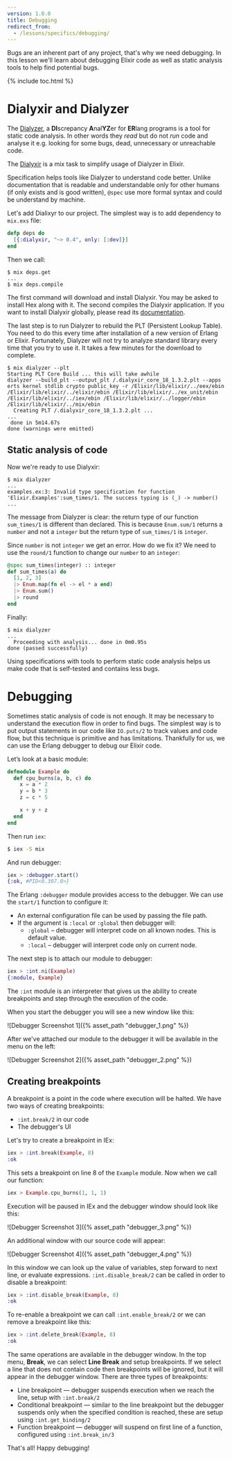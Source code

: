```yaml
---
version: 1.0.0
title: Debugging
redirect_from:
  - /lessons/specifics/debugging/
---
```


Bugs are an inherent part of any project, that's why we need debugging. In this lesson we'll learn about debugging Elixir code as well as static analysis tools to help find potential bugs.

{% include toc.html %}

# Dialyxir and Dialyzer

The [Dialyzer](http://erlang.org/doc/man/dialyzer.html), a **DI**screpancy **A**nal**YZ**er for **ER**lang programs is a tool for static code analysis. In other words they _read_ but do not _run_ code and analyse it e.g. looking for some bugs, dead, unnecessary or unreachable code.

The [Dialyxir](https://github.com/jeremyjh/dialyxir) is a mix task to simplify usage of Dialyzer in Elixir.

Specification helps tools like Dialyzer to understand code better. Unlike documentation that is readable and understandable only for other humans (if only exists and is good written), `@spec` use more formal syntax and could be understand by machine.

Let's add Dialixyr to our project. The simplest way is to add dependency to `mix.exs` file:

```elixir
defp deps do
  [{:dialyxir, "~> 0.4", only: [:dev]}]
end
```

Then we call:

```shell
$ mix deps.get
...
$ mix deps.compile
```

The first command will download and install Dialyxir. You may be asked to install Hex along with it. The second compiles the Dialyxir application. If you want to install Dialyxir globally, please read its [documentation](https://github.com/jeremyjh/dialyxir#installation).

The last step is to run Dialyzer to rebuild the PLT (Persistent Lookup Table). You need to do this every time after installation of a new version of Erlang or Elixir. Fortunately, Dialyzer will not try to analyze standard library every time that you try to use it. It takes a few minutes for the download to complete.

```shell
$ mix dialyzer --plt
Starting PLT Core Build ... this will take awhile
dialyzer --build_plt --output_plt /.dialyxir_core_18_1.3.2.plt --apps erts kernel stdlib crypto public_key -r /Elixir/lib/elixir/../eex/ebin /Elixir/lib/elixir/../elixir/ebin /Elixir/lib/elixir/../ex_unit/ebin /Elixir/lib/elixir/../iex/ebin /Elixir/lib/elixir/../logger/ebin /Elixir/lib/elixir/../mix/ebin
  Creating PLT /.dialyxir_core_18_1.3.2.plt ...
...
 done in 5m14.67s
done (warnings were emitted)
```

## Static analysis of code

Now we're ready to use Dialyxir:

```shell
$ mix dialyzer
...
examples.ex:3: Invalid type specification for function 'Elixir.Examples':sum_times/1. The success typing is (_) -> number()
...
```

The message from Dialyzer is clear: the return type of our function `sum_times/1` is different than declared. This is because `Enum.sum/1` returns a `number` and not a `integer` but the return type of `sum_times/1` is `integer`.

Since `number` is not `integer` we get an error. How do we fix it? We need to use the `round/1` function to change our `number` to an `integer`:

```elixir
@spec sum_times(integer) :: integer
def sum_times(a) do
  [1, 2, 3]
  |> Enum.map(fn el -> el * a end)
  |> Enum.sum()
  |> round
end
```

Finally:

```shell
$ mix dialyzer
...
  Proceeding with analysis... done in 0m0.95s
done (passed successfully)
```

Using specifications with tools to perform static code analysis helps us make code that is self-tested and contains less bugs.

# Debugging

Sometimes static analysis of code is not enough. It may be necessary to understand the execution flow in order to find bugs. The simplest way is to put output statements in our code like `IO.puts/2` to track values and code flow, but this technique is primitive and has limitations. Thankfully for us, we can use the Erlang debugger to debug our Elixir code.

Let’s look at a basic module:

```elixir
defmodule Example do
  def cpu_burns(a, b, c) do
    x = a * 2
    y = b * 3
    z = c * 5

    x + y + z
  end
end
```

Then run `iex`:

```bash
$ iex -S mix
```

And run debugger:

```elixir
iex > :debugger.start()
{:ok, #PID<0.307.0>}
```

The Erlang `:debugger` module provides access to the debugger. We can use the `start/1` function to configure it:

+ An external configuration file can be used by passing the file path.
+ If the argument is `:local` or `:global` then debugger will:
    + `:global` – debugger will interpret code on all known nodes. This is default value.
    + `:local` – debugger will interpret code only on current node.

The next step is to attach our module to debugger:

```elixir
iex > :int.ni(Example)
{:module, Example}
```

The `:int` module is an interpreter that gives us the ability to create breakpoints and step through the execution of the code.

When you start the debugger you will see a new window like this:

![Debugger Screenshot 1]({% asset_path "debugger_1.png" %})

After we've attached our module to the debugger it will be available in the menu on the left:

![Debugger Screenshot 2]({% asset_path "debugger_2.png" %})

## Creating breakpoints

A breakpoint is a point in the code where execution will be halted. We have two ways of creating breakpoints:

+ `:int.break/2` in our code
+ The debugger's UI

Let's try to create a breakpoint in IEx:

```elixir
iex > :int.break(Example, 8)
:ok
```

This sets a breakpoint on line 8 of the `Example` module. Now when we call our function:

```elixir
iex > Example.cpu_burns(1, 1, 1)
```

Execution will be paused in IEx and the debugger window should look like this:

![Debugger Screenshot 3]({% asset_path "debugger_3.png" %})

An additional window with our source code will appear:

![Debugger Screenshot 4]({% asset_path "debugger_4.png" %})

In this window we can look up the value of variables, step forward to next line, or evaluate expressions. `:int.disable_break/2` can be called in order to disable a breakpoint:

```elixir
iex > :int.disable_break(Example, 8)
:ok
```

To re-enable a breakpoint we can call `:int.enable_break/2` or we can remove a breakpoint like this:

```elixir
iex > :int.delete_break(Example, 8)
:ok
```

The same operations are available in the debugger window. In the top menu, __Break__, we can select __Line Break__ and setup breakpoints. If we select a line that does not contain code then breakpoints will be ignored, but it will appear in the debugger window. There are three types of breakpoints:

+ Line breakpoint — debugger suspends execution when we reach the line, setup with `:int.break/2`
+ Conditional breakpoint — similar to the line breakpoint but the debugger suspends only when the specified condition is reached, these are setup using `:int.get_binding/2`
+ Function breakpoint — debugger will suspend on first line of a function, configured using `:int.break_in/3`

That's all! Happy debugging!
